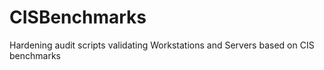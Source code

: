 # CISBenchmarks
Hardening audit scripts validating Workstations and Servers based on CIS benchmarks
